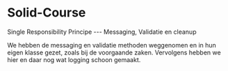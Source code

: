 # Solid-Course
Single Responsibility Principe --- Messaging, Validatie en cleanup

We hebben de messaging en validatie methoden weggenomen en in hun eigen klasse gezet, zoals bij de voorgaande zaken.
Vervolgens hebben we hier en daar nog wat logging schoon gemaakt.